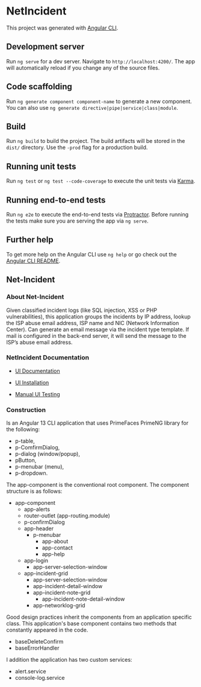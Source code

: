# NetIncident

This project was generated with [Angular CLI](https://github.com/angular/angular-cli).

## Development server

Run `ng serve` for a dev server. Navigate to `http://localhost:4200/`. The app will automatically reload if you change any of the source files.

## Code scaffolding

Run `ng generate component component-name` to generate a new component. You can also use `ng generate directive|pipe|service|class|module`.

## Build

Run `ng build` to build the project. The build artifacts will be stored in the `dist/` directory. Use the `-prod` flag for a production build.

## Running unit tests

Run `ng test` or `ng test --code-coverage` to execute the unit tests via [Karma](https://karma-runner.github.io).

## Running end-to-end tests

Run `ng e2e` to execute the end-to-end tests via [Protractor](http://www.protractortest.org/).
Before running the tests make sure you are serving the app via `ng serve`.

## Further help

To get more help on the Angular CLI use `ng help` or go check out the [Angular CLI README](https://github.com/angular/angular-cli/blob/master/README.md).

## Net-Incident

### About Net-Incident

Given classified incident logs (like SQL injection, XSS or PHP vulnerabilities), this application groups the incidents by IP address, lookup the ISP abuse email address, ISP name and NIC (Network Information Center). Can generate an email message via the incident type template.  If mail is configured in the back-end server, it will send the message to the ISP’s abuse email address.

### NetIncident Documentation

* [UI Documentation](https://github.com/PHuhn/net-incident/wiki/UI-Help)

* [UI Installation](https://github.com/PHuhn/net-incident/wiki/Installation-of-Angular-net-incident)

* [Manual UI Testing](https://github.com/PHuhn/net-incident/wiki/Testing-Angular-net-incident-application)

### Construction

Is an Angular 13 CLI application that uses PrimeFaces PrimeNG library for the following:
* p-table,
* p-ComfirmDialog,
* p-dialog (window/popup),
* pButton,
* p-menubar (menu),
* p-dropdown.

The app-component is the conventional root component. The component structure is as follows:

* app-component
  * app-alerts
  * router-outlet (app-routing.module)
  * p-confirmDialog
  * app-header
    * p-menubar
      * app-about
      * app-contact
      * app-help
  * app-login
    * app-server-selection-window
  * app-incident-grid
    * app-server-selection-window
    * app-incident-detail-window
    * app-incident-note-grid
      * app-incident-note-detail-window
    * app-networklog-grid

Good design practices inherit the components from an application specific class.  This application's base component contains two methods that constantly appeared in the code.

*	baseDeleteConfirm
*	baseErrorHandler

I addition the application has two custom services:

* alert.service
* console-log.service
